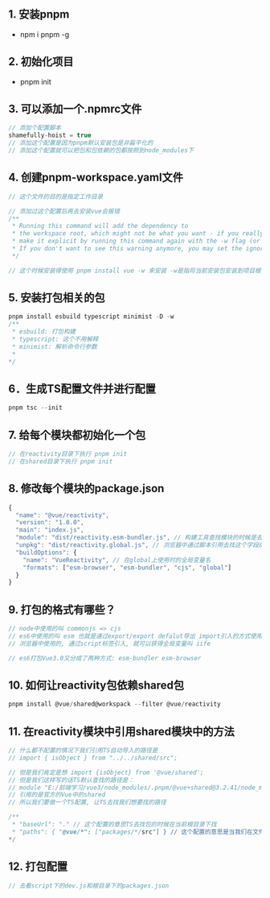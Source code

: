 ## 1. 安装pnpm
- npm i pnpm -g

## 2. 初始化项目
- pnpm init

## 3. 可以添加一个.npmrc文件
``` javascript
// 添加个配置脚本
shamefully-hoist = true
// 添加这个配置是因为pnpm默认安装包是非扁平化的
// 添加这个配置就可以把包和包依赖的包都按照到node_modules下
```

## 4. 创建pnpm-workspace.yaml文件
```javascript
// 这个文件的目的是指定工作目录

// 添加过这个配置后再去安装vue会报错
/**
 * Running this command will add the dependency to 
 * the workspace root, which might not be what you want - if you really meant it,
 * make it explicit by running this command again with the -w flag (or --workspace-root). 
 * If you don't want to see this warning anymore, you may set the ignore-workspace-root-check setting to true. 
 */

// 这个时候安装得使用 pnpm install vue -w 来安装 -w是指将当前安装包安装到项目根目录下
```

## 5. 安装打包相关的包
```javascript
pnpm install esbuild typescript minimist -D -w
/**
 * esbuild: 打包构建
 * typescript: 这个不用解释
 * minimist: 解析命令行参数
 * 
*/
```

## 6．生成TS配置文件并进行配置
```javascript
pnpm tsc --init
```

## 7. 给每个模块都初始化一个包
```javascript
// 在reactivity目录下执行 pnpm init
// 在shared目录下执行 pnpm init

```

## 8. 修改每个模块的package.json
```javascript
{
  "name": "@vue/reactivity",
  "version": "1.0.0",
  "main": "index.js",
  "module": "dist/reactivity.esm-bundler.js", // 构建工具查找模块的时候是去找module字段而不是main字段
  "unpkg": "dist/reactivity.global.js", // 浏览器中通过脚本引用去找这个字段的路径
  "buildOptions": {
    "name": "VueReactivity", // 在global上使用时的全局变量名
    "formats": ["esm-browser", "esm-bundler", "cjs", "global"]
  }
}
```
## 9. 打包的格式有哪些？
```javascript
// node中使用的叫 commonjs => cjs
// es6中使用的叫 esm 也就是通过export/export defalut导出 import引入的方式使用
// 浏览器中使用的, 通过script标签引入, 就可以获得全局变量叫 iife

// es6打包Vue3.0又分成了两种方式: esm-bundler esm-browser

```
## 10. 如何让reactivity包依赖shared包
```javascript
pnpm install @vue/shared@workspack --filter @vue/reactivity
```

## 11. 在reactivity模块中引用shared模块中的方法
```javascript
// 什么都不配置的情况下我们引用TS自动导入的路径是
// import { isObject } from "../../shared/src";

// 但是我们肯定是想 import {isObject} from '@vue/shared';
// 但是我们这样写的话TS默认查找的路径是：
// module "E:/前端学习/vue3/node_modules/.pnpm/@vue+shared@3.2.41/node_modules/@vue/shared/dist/shared"
// 引用的是官方的Vue中的shared
// 所以我们要做一个TS配置, 让TS去找我们想要找的路径

/**
 * "baseUrl": "." // 这个配置的意思TS去找包的时候在当前根目录下找
 * "paths": { "@vue/*": ["packages/*/src"] } // 这个配置的意思是当我们在文件中使用@vue开头的路径去引入包时, TS要去根目录下的packages目录中的src目录中查找
*/

```

## 12. 打包配置
```javascript
// 去看script下的dev.js和根目录下的packages.json
```
